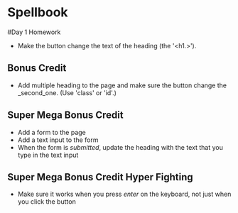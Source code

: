 # Spellbook

#Day 1 Homework

* Make the button change the text of the heading (the '<h1.>').

## Bonus Credit

* Add multiple heading to the page and make sure the button change the _second_one. (Use 'class' or 'id'.)

## Super Mega Bonus Credit

* Add a form to the page
* Add a text input to the form
* When the form is _submitted_, update the heading with the text that you type in the text input

## Super Mega Bonus Credit Hyper Fighting

* Make sure it works when you press _enter_ on the keyboard, not just when you click the button
